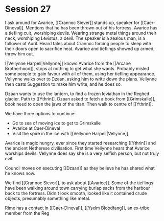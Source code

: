 # Session 27

I ask around for Avarice, [[Crannoc Siever]] stands up, speaker for [[Caer-Dineval]]. Mentions that he has been thrown out of his fortress. Avarice has a tiefling cult, worshiping devils. Wearing strange metal things around their neck, worshiping Levistus, a devil. The speaker is a zealous man, is a follower of Auril. Heard tales about Crannoc forcing people to sleep with their doors open to sacrifice heat. Avarice and tieflings showed up armed, threw him out.

[[Vellynne Harpell|Vellynne]] knows Avarice from the [[Arcane Brotherhood]], stops at nothing to get what she wants. Probably misled some people to gain favour with all of them, using her tiefling appearance. Vellynne walks over to Dzaan, asking him to write down the plans. Vellynne then casts Suggestion to make him write, and he does so.

Dzaan wants to use the lantern, to find a frozen leviathan in the Reghed glacier. Path to [[Ythrin]]. Dzaan asked to fetch a book from [[Grimskalle]], book need to open the jaws of the titan. Then walk to centre of [[Ythrin]].

We have three options to continue:
- Go to sea of moving ice to get to Grimskalle
- Avarice at Caer-Dineval
- Visit the spire in the ice with [[Vellynne Harpell|Vellynne]]

Avarice is magic hungry, ever since they started researching [[Ythrin]] and the ancient Netherese civilisation. First time Vellynne hears that Avarice worships devils. Vellynne does say she is a very selfish person, but not truly evil.

Council moves on executing [[Dzaan]] as they believe he has shared what he knows now.

We find [[Crannoc Siever]], to ask about [[Avarice]]. Some of the tieflings have been walking around town carrying burlap sacks from the harbour back to the fortress. Didn't look smooth, looked like it contained crude objects, presumably something like metal.

Rime has a contact in [[Caer-Dineval]], [[Yselm Bloodfang]], an ex-tribe member from the Reg